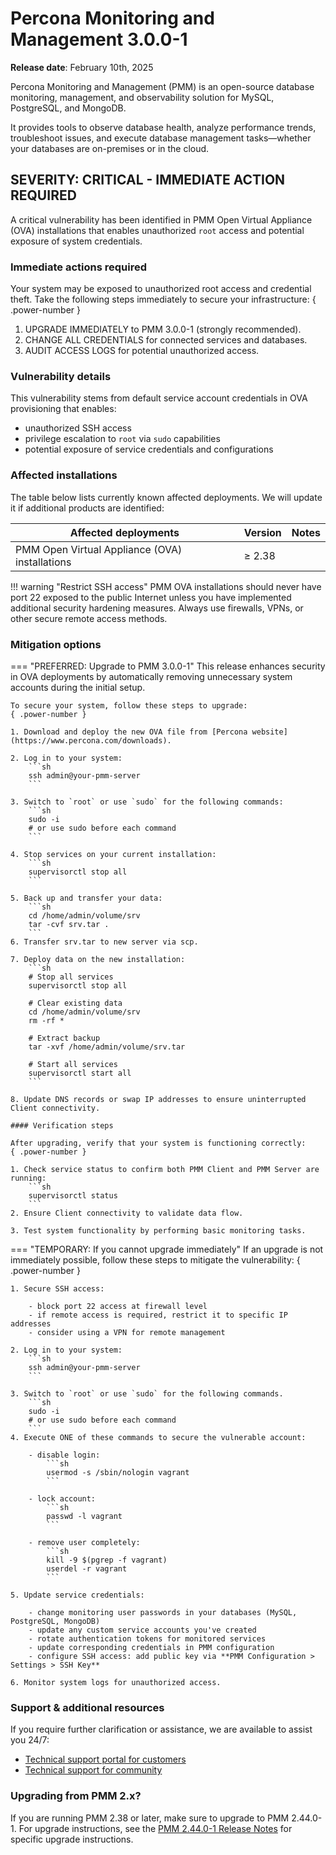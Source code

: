 # Percona Monitoring and Management 3.0.0-1

**Release date**: February 10th, 2025                                                                     


Percona Monitoring and Management (PMM) is an open-source database monitoring, management, and observability solution for MySQL, PostgreSQL, and MongoDB. 

It provides tools to observe database health, analyze performance trends, troubleshoot issues, and execute database management tasks—whether your databases are on-premises or in the cloud.


## SEVERITY: CRITICAL - IMMEDIATE ACTION REQUIRED

A critical vulnerability has been identified in PMM Open Virtual Appliance (OVA) installations that enables unauthorized `root` access and potential exposure of system credentials.


### Immediate actions required
Your system may be exposed to unauthorized root access and credential theft. Take the following steps immediately to secure your infrastructure:
{ .power-number }

1. UPGRADE IMMEDIATELY to PMM 3.0.0-1 (strongly recommended).
2. CHANGE ALL CREDENTIALS for connected services and databases.
3. AUDIT ACCESS LOGS for potential unauthorized access.

### Vulnerability details
This vulnerability stems from default service account credentials in OVA provisioning that enables:

 - unauthorized SSH access
 - privilege escalation to `root` via `sudo` capabilities
 - potential exposure of service credentials and configurations

### Affected installations  
The table below lists currently known affected deployments. We will update it if additional products are identified:

| Affected deployments                     | Version | Notes |
|-------------------------------------------|---------|-------|
| PMM Open Virtual Appliance (OVA) installations | ≥ 2.38  |       |


!!! warning "Restrict SSH access"
    PMM OVA installations should never have port 22 exposed to the public Internet unless you have implemented additional security hardening measures. Always use firewalls, VPNs, or other secure remote access methods.

### Mitigation options  


=== "PREFERRED: Upgrade to PMM 3.0.0-1"
    This release enhances security in OVA deployments by automatically removing unnecessary system accounts during the initial setup.

    To secure your system, follow these steps to upgrade:
    { .power-number }

    1. Download and deploy the new OVA file from [Percona website](https://www.percona.com/downloads).

    2. Log in to your system:
        ```sh
        ssh admin@your-pmm-server
        ```

    3. Switch to `root` or use `sudo` for the following commands:
        ```sh
        sudo -i
        # or use sudo before each command
        ```

    4. Stop services on your current installation: 
        ```sh 
        supervisorctl stop all
        ```

    5. Back up and transfer your data:
        ```sh
        cd /home/admin/volume/srv
        tar -cvf srv.tar .
        ``` 
    6. Transfer srv.tar to new server via scp.

    7. Deploy data on the new installation:
        ```sh
        # Stop all services
        supervisorctl stop all

        # Clear existing data
        cd /home/admin/volume/srv
        rm -rf *

        # Extract backup
        tar -xvf /home/admin/volume/srv.tar

        # Start all services
        supervisorctl start all
        ```

    8. Update DNS records or swap IP addresses to ensure uninterrupted Client connectivity.

    #### Verification steps

    After upgrading, verify that your system is functioning correctly:
    { .power-number }

    1. Check service status to confirm both PMM Client and PMM Server are running:
        ```sh
        supervisorctl status
        ```
    2. Ensure Client connectivity to validate data flow.

    3. Test system functionality by performing basic monitoring tasks.

=== "TEMPORARY: If you cannot upgrade immediately"
    If an upgrade is not immediately possible, follow these steps to mitigate the vulnerability:
    { .power-number }

    1. Secure SSH access:

        - block port 22 access at firewall level
        - if remote access is required, restrict it to specific IP addresses
        - consider using a VPN for remote management
    
    2. Log in to your system:
        ```sh
        ssh admin@your-pmm-server
        ```
    
    3. Switch to `root` or use `sudo` for the following commands.
        ```sh
        sudo -i
        # or use sudo before each command
        ```
    4. Execute ONE of these commands to secure the vulnerable account:

        - disable login:
            ```sh
            usermod -s /sbin/nologin vagrant
            ```

        - lock account:
            ```sh
            passwd -l vagrant
            ```

        - remove user completely:
            ```sh
            kill -9 $(pgrep -f vagrant)
            userdel -r vagrant
            ```
    
    5. Update service credentials:
    
        - change monitoring user passwords in your databases (MySQL, PostgreSQL, MongoDB)
        - update any custom service accounts you've created
        - rotate authentication tokens for monitored services
        - update corresponding credentials in PMM configuration
        - configure SSH access: add public key via **PMM Configuration > Settings > SSH Key**
        
    6. Monitor system logs for unauthorized access.

### Support & additional resources
If you require further clarification or assistance, we are available to assist you 24/7:

 - [Technical support portal for customers](https://my.percona.com)
 - [Technical support for community](https://forums.percona.com/c/percona-monitoring-and-management-pmm)

### Upgrading from PMM 2.x?
If you are running PMM 2.38 or later, make sure to upgrade to PMM 2.44.0-1. For upgrade instructions, see the [PMM 2.44.0-1 Release Notes](https://docs.percona.com/percona-monitoring-and-management/2/release-notes/2.44.0_1.html) for specific upgrade instructions.